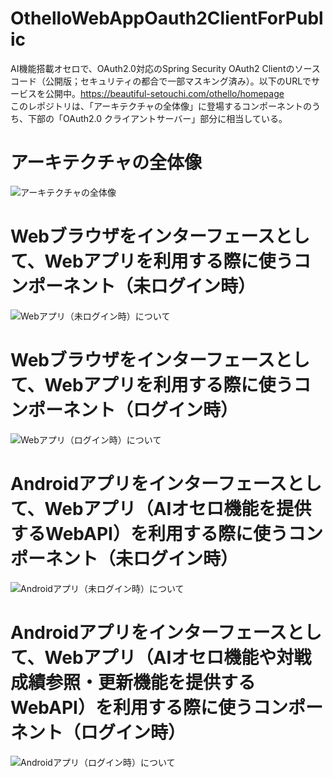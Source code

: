 # OthelloWebAppOauth2ClientForPublic
AI機能搭載オセロで、OAuth2.0対応のSpring Security OAuth2 Clientのソースコード（公開版；セキュリティの都合で一部マスキング済み）。以下のURLでサービスを公開中。https://beautiful-setouchi.com/othello/homepage
<br>
このレポジトリは、「アーキテクチャの全体像」に登場するコンポーネントのうち、下部の「OAuth2.0 クライアントサーバー」部分に相当している。
# アーキテクチャの全体像
![アーキテクチャの全体像](https://user-images.githubusercontent.com/12855414/153738865-2d1ea016-5064-4c75-9b80-ec4d091f714a.JPG)
# Webブラウザをインターフェースとして、Webアプリを利用する際に使うコンポーネント（未ログイン時）
![Webアプリ（未ログイン時）について](https://user-images.githubusercontent.com/12855414/153739013-03c83fa6-5a3f-41d7-98f0-5d9818315b4f.JPG)
# Webブラウザをインターフェースとして、Webアプリを利用する際に使うコンポーネント（ログイン時）
![Webアプリ（ログイン時）について](https://user-images.githubusercontent.com/12855414/153739031-57ccff30-a36f-4017-94ef-5eef21d2b250.JPG)
# Androidアプリをインターフェースとして、Webアプリ（AIオセロ機能を提供するWebAPI）を利用する際に使うコンポーネント（未ログイン時）
![Androidアプリ（未ログイン時）について](https://user-images.githubusercontent.com/12855414/153739049-0499d2e0-2d92-4c25-9bde-b69e53a9d1aa.JPG)
# Androidアプリをインターフェースとして、Webアプリ（AIオセロ機能や対戦成績参照・更新機能を提供するWebAPI）を利用する際に使うコンポーネント（ログイン時）
![Androidアプリ（ログイン時）について](https://user-images.githubusercontent.com/12855414/153739065-9487cfa2-a8f5-42c9-8e76-46d41870fc17.JPG)
